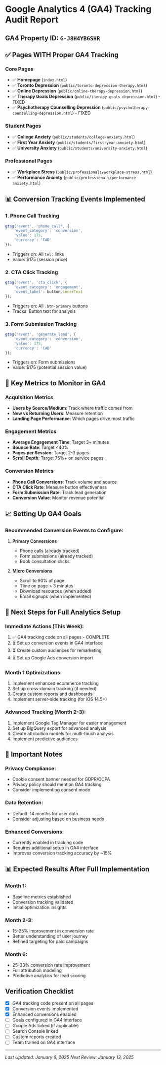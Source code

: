 # Google Analytics 4 (GA4) Tracking Audit Report

## GA4 Property ID: `G-J8H4YBGSHR`

## ✅ Pages WITH Proper GA4 Tracking

### Core Pages
- ✅ **Homepage** (`index.html`)
- ✅ **Toronto Depression** (`public/toronto-depression-therapy.html`)
- ✅ **Online Depression** (`public/online-therapy-depression.html`)
- ✅ **Therapy Goals Depression** (`public/therapy-goals-depression.html`) - FIXED
- ✅ **Psychotherapy Counselling Depression** (`public/psychotherapy-counselling-depression.html`) - FIXED

### Student Pages
- ✅ **College Anxiety** (`public/students/college-anxiety.html`)
- ✅ **First Year Anxiety** (`public/students/first-year-anxiety.html`)
- ✅ **University Anxiety** (`public/students/university-anxiety.html`)

### Professional Pages
- ✅ **Workplace Stress** (`public/professionals/workplace-stress.html`)
- ✅ **Performance Anxiety** (`public/professionals/performance-anxiety.html`)

## 📊 Conversion Tracking Events Implemented

### 1. **Phone Call Tracking**
```javascript
gtag('event', 'phone_call', {
    'event_category': 'conversion',
    'value': 175,
    'currency': 'CAD'
});
```
- Triggers on: All `tel:` links
- Value: $175 (session price)

### 2. **CTA Click Tracking**
```javascript
gtag('event', 'cta_click', {
    'event_category': 'engagement',
    'event_label': button.innerText
});
```
- Triggers on: All `.btn-primary` buttons
- Tracks: Button text for analysis

### 3. **Form Submission Tracking**
```javascript
gtag('event', 'generate_lead', {
    'event_category': 'conversion',
    'value': 175,
    'currency': 'CAD'
});
```
- Triggers on: Form submissions
- Value: $175 (potential session value)

## 🎯 Key Metrics to Monitor in GA4

### Acquisition Metrics
- **Users by Source/Medium**: Track where traffic comes from
- **New vs Returning Users**: Measure retention
- **Landing Page Performance**: Which pages drive most traffic

### Engagement Metrics
- **Average Engagement Time**: Target 3+ minutes
- **Bounce Rate**: Target <40%
- **Pages per Session**: Target 2-3 pages
- **Scroll Depth**: Target 75%+ on service pages

### Conversion Metrics
- **Phone Call Conversions**: Track volume and source
- **CTA Click Rate**: Measure button effectiveness
- **Form Submission Rate**: Track lead generation
- **Conversion Value**: Monitor revenue potential

## 📈 Setting Up GA4 Goals

### Recommended Conversion Events to Configure:

1. **Primary Conversions**
   - Phone calls (already tracked)
   - Form submissions (already tracked)
   - Book consultation clicks

2. **Micro Conversions**
   - Scroll to 90% of page
   - Time on page > 3 minutes
   - Download resources (when added)
   - Email signups (when implemented)

## 🔧 Next Steps for Full Analytics Setup

### Immediate Actions (This Week):
1. ✅ GA4 tracking code on all pages - COMPLETE
2. ⏳ Set up conversion events in GA4 interface
3. ⏳ Create custom audiences for remarketing
4. ⏳ Set up Google Ads conversion import

### Month 1 Optimizations:
1. Implement enhanced ecommerce tracking
2. Set up cross-domain tracking (if needed)
3. Create custom reports and dashboards
4. Implement server-side tracking (for iOS 14.5+)

### Advanced Tracking (Month 2-3):
1. Implement Google Tag Manager for easier management
2. Set up BigQuery export for advanced analysis
3. Create attribution models for multi-touch analysis
4. Implement predictive audiences

## 🚨 Important Notes

### Privacy Compliance:
- Cookie consent banner needed for GDPR/CCPA
- Privacy policy should mention GA4 tracking
- Consider implementing consent mode

### Data Retention:
- Default: 14 months for user data
- Consider adjusting based on business needs

### Enhanced Conversions:
- Currently enabled in tracking code
- Requires additional setup in GA4 interface
- Improves conversion tracking accuracy by ~15%

## 📊 Expected Results After Full Implementation

### Month 1:
- Baseline metrics established
- Conversion tracking validated
- Initial optimization insights

### Month 2-3:
- 15-25% improvement in conversion rate
- Better understanding of user journey
- Refined targeting for paid campaigns

### Month 6:
- 25-33% conversion rate improvement
- Full attribution modeling
- Predictive analytics for lead scoring

## Verification Checklist

- [x] GA4 tracking code present on all pages
- [x] Conversion events implemented
- [x] Enhanced conversions enabled
- [ ] Goals configured in GA4 interface
- [ ] Google Ads linked (if applicable)
- [ ] Search Console linked
- [ ] Custom reports created
- [ ] Team trained on GA4 interface

---

*Last Updated: January 6, 2025*
*Next Review: January 13, 2025*
